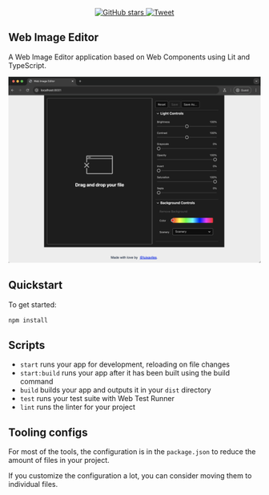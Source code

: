 <p align="center">
    <a href="https://github.com/luixaviles/web-image-editor">
        <img src="https://img.shields.io/github/stars/luixaviles/web-image-editor.svg?style=social&label=Star" alt="GitHub stars">
    </a>
    <a href="https://clicktotweet.com/0pVg2">
        <img src="https://img.shields.io/twitter/url/https/github.com/luixaviles/web-image-editor.svg?style=social" alt="Tweet">
    </a>
</p>

## Web Image Editor
A Web Image Editor application based on Web Components using Lit and TypeScript.

<img src="./assets/web-image-editor.png?raw=true">


## Quickstart

To get started:

```sh
npm install
```

## Scripts

- `start` runs your app for development, reloading on file changes
- `start:build` runs your app after it has been built using the build command
- `build` builds your app and outputs it in your `dist` directory
- `test` runs your test suite with Web Test Runner
- `lint` runs the linter for your project

## Tooling configs

For most of the tools, the configuration is in the `package.json` to reduce the amount of files in your project.

If you customize the configuration a lot, you can consider moving them to individual files.